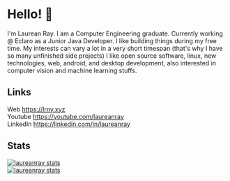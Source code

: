 # Hello! 👋

I'm Laurean Ray. I am a Computer Engineering graduate. Currently working @ Eclaro as a Junior Java Developer. 
I like building things during my free time. My interests can vary a lot in a very short timespan (that's why I have so many unfinished side projects) I like open source software, linux, new technologies, web, android, and desktop development, also interested in computer vision and machine learning stuffs.

## Links
Web https://lrny.xyz  
Youtube https://youtube.com/laureanray  
LinkedIn https://linkedin.com/in/laureanray  

## Stats
[![laureanray stats](https://github-readme-stats.vercel.app/api?username=laureanray&count_private=true&theme=dracula)](https://github.com/laureanray/github-readme-stats)    
[![laureanray stats](https://github-readme-stats.vercel.app/api/top-langs/?username=laureanray&count_private=true&layout=compact&theme=dracula)](https://github.com/laureanray/github-readme-stats)
